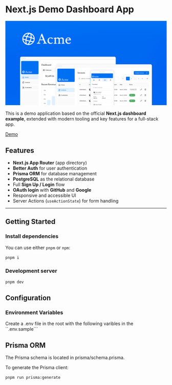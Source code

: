 # Next.js Demo Dashboard App

![App Screenshot](docs/dashboard.png)

This is a demo application based on the official **Next.js dashboard example**, extended with modern tooling and key features for a full-stack app.

[Demo](https://next-js-dashboard-learn-pied.vercel.app/signup)
## Features

- **Next.js App Router** (app directory)
- **Better Auth** for user authentication
- **Prisma ORM** for database management
- **PostgreSQL** as the relational database
- Full **Sign Up / Login** flow
- **OAuth login** with **GitHub** and **Google**
- Responsive and accessible UI
- Server Actions (`useActionState`) for form handling


---

##  Getting Started

### Install dependencies

You can use either `pnpm` or `npm`:

```bash
pnpm i
```


### Development server
```bash
pnpm dev
```

## Configuration
### Environment Variables
Create a .env file in the root with the following varibles in the ``.env.sample```


## Prisma ORM
The Prisma schema is located in prisma/schema.prisma.

To generate the Prisma client:

```bash
pnpm run prisma:generate
```